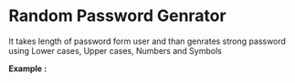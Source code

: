 # Random Password Genrator 
It takes length of password form user and than genrates strong password using Lower cases, Upper cases, Numbers and Symbols

**Example :** 

<img align="center" src="">
